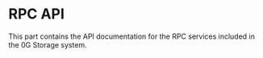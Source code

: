 # RPC API

This part contains the API documentation for the RPC services included in the 0G Storage system.
